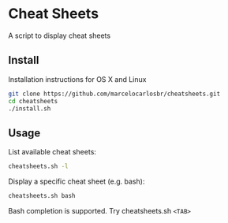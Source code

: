 # Cheat Sheets

A script to display cheat sheets

## Install

Installation instructions for OS X and Linux

```bash
git clone https://github.com/marcelocarlosbr/cheatsheets.git
cd cheatsheets
./install.sh
```

## Usage

List available cheat sheets:

```bash
cheatsheets.sh -l
```

Display a specific cheat sheet (e.g. bash):

```bash
cheatsheets.sh bash
```

Bash completion is supported. Try cheatsheets.sh `<TAB>`
